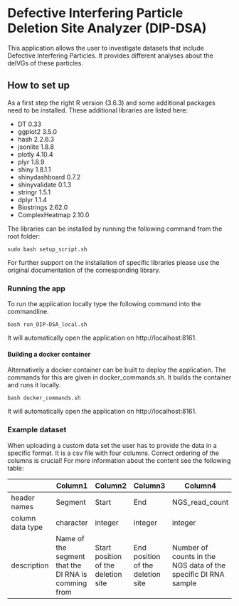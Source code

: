 # Defective Interfering Particle Deletion Site Analyzer (DIP-DSA)

This application allows the user to investigate datasets that include Defective
Interfering Particles. It provides different analyses about the delVGs of these
particles.

## How to set up

As a first step the right R version (3.6.3) and some additional packages need
to be installed. These additional libraries are listed here:

- DT 0.33
- ggplot2 3.5.0
- hash 2.2.6.3
- jsonlite 1.8.8
- plotly 4.10.4
- plyr 1.8.9
- shiny 1.8.1.1
- shinydashboard 0.7.2
- shinyvalidate 0.1.3
- stringr 1.5.1
- dplyr 1.1.4
- Biostrings 2.62.0
- ComplexHeatmap 2.10.0

The libraries can be installed by running the following command from the root
folder:

```
sudo bash setup_script.sh
```

For further support on the installation of specific libraries please use the
original documentation of the corresponding library.

### Running the app

To run the application locally type the following command into the commandline.

```
bash run_DIP-DSA_local.sh
```

It will automatically open the application on http://localhost:8161.

#### Building a docker container

Alternatively a docker container can be built to deploy the application.
The commands for this are given in docker_commands.sh. It builds the container
and runs it locally.

```
bash docker_commands.sh
```

It will automatically open the application on http://localhost:8161.

### Example dataset

When uploading a custom data set the user has to provide the data in a specific
format. It is a csv file with four columns. Correct ordering of the
columns is crucial! For more information about the content see the following
table:

|                 | Column1 | Column2  | Column3 | Column4      |
|-----------------|---------|----------|---------|--------------|
| header names    | Segment                                              | Start                               |End                                | NGS_read_count                                                 |
| column data type| character                                            | integer                             | integer                           | integer                                                        |
| description     | Name of the segment that the DI RNA is comming from  | Start position of the deletion site | End position of the deletion site | Number of counts in the NGS data of the specific DI RNA sample |

